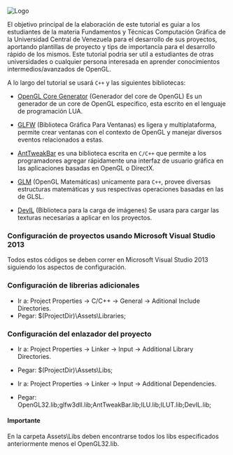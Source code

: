 ![Logo](http://190.169.70.132/wp-content/uploads/2014/06/logo1.jpg)

El objetivo principal de la elaboración de este tutorial es guiar a los estudiantes de la materia Fundamentos y Técnicas Computación Gráfica de la Universidad Central de Venezuela para el desarrollo de sus proyectos, aportando plantillas de proyecto y tips de importancia para el desarrollo rápido de los mismos. Este tutorial podria ser util a estudiantes de otras universidades o cualquier persona interesada en aprender conocimientos intermedios/avanzados de OpenGL.

A lo largo del tutorial se usará `C++` y las siguientes bibliotecas: 
* [OpenGL Core Generator](https://bitbucket.org/alfonse/glloadgen/wiki/Home) (Generador del core de OpenGL) Es un generador de un core de OpenGL especifico, esta escrito en el lenguaje de programación LUA.

* [GLFW](http://www.glfw.org/) (Biblioteca Gráfica Para Ventanas) es ligera y multiplataforma, permite crear ventanas con el contexto de OpenGL y manejar diversos eventos relacionados a estas.

* [AntTweakBar](http://anttweakbar.sourceforge.net/doc/) es una biblioteca escrita en `C/C++` que permite a los programadores agregar rápidamente una interfaz de usuario gráfica en las aplicaciones basadas en OpenGL o DirectX.

* [GLM](http://glm.g-truc.net/0.9.6/index.html) (OpenGL Matemáticas) unicamente para  `C++`, provee diversas estructuras matemáticas y sus respectivas operaciones basadas en las de GLSL.

* [DevIL](http://openil.sourceforge.net/) (Biblioteca para la carga de imágenes) Se usara para cargar las texturas necesarias a aplicar en los proyectos.

### Configuración de proyectos usando Microsoft Visual Studio 2013

Todos estos códigos se deben correr en Microsoft Visual Studio 2013 siguiendo los aspectos de configuración.

### Configuración de librerias adicionales

+ Ir a: Project Properties -> C/C++ -> General -> Aditional Include Directories.
+ Pegar: $(ProjectDir)\Assets\Libraries;

### Configuración del enlazador del proyecto

+ Ir a: Project Properties -> Linker -> Input -> Additional Library Directories.
+ Pegar: $(ProjectDir)\Assets\Libs;

+ Ir a: Project Properties -> Linker -> Input -> Additional Dependencies.
+ Pegar: OpenGL32.lib;glfw3dll.lib;AntTweakBar.lib;ILU.lib;ILUT.lib;DevIL.lib;

#### Importante
En la carpeta Assets\Libs deben encontrarse todos los libs especificados anteriormente menos el OpenGL32.lib.